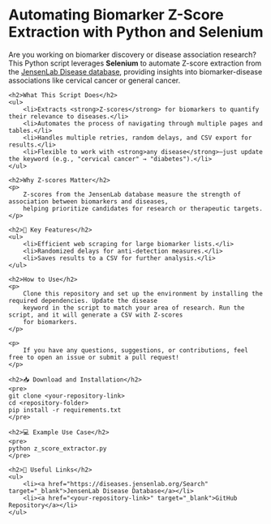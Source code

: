<!DOCTYPE html>
<html lang="en">
<head>
    <meta charset="UTF-8">
    <meta name="viewport" content="width=device-width, initial-scale=1.0">
    <title>Automating Z-Score Extraction</title>
</head>
<body>
    <h1>Automating Biomarker Z-Score Extraction with Python and Selenium</h1>
    <p>
        Are you working on biomarker discovery or disease association research? This Python script leverages 
        <strong>Selenium</strong> to automate Z-score extraction from the 
        <a href="https://diseases.jensenlab.org/Search" target="_blank">JensenLab Disease database</a>, providing insights 
        into biomarker-disease associations like cervical cancer or general cancer.
    </p>

    <h2>What This Script Does</h2>
    <ul>
        <li>Extracts <strong>Z-scores</strong> for biomarkers to quantify their relevance to diseases.</li>
        <li>Automates the process of navigating through multiple pages and tables.</li>
        <li>Handles multiple retries, random delays, and CSV export for results.</li>
        <li>Flexible to work with <strong>any disease</strong>—just update the keyword (e.g., "cervical cancer" → "diabetes").</li>
    </ul>

    <h2>Why Z-scores Matter</h2>
    <p>
        Z-scores from the JensenLab database measure the strength of association between biomarkers and diseases, 
        helping prioritize candidates for research or therapeutic targets.
    </p>

    <h2>📂 Key Features</h2>
    <ul>
        <li>Efficient web scraping for large biomarker lists.</li>
        <li>Randomized delays for anti-detection measures.</li>
        <li>Saves results to a CSV for further analysis.</li>
    </ul>

    <h2>How to Use</h2>
    <p>
        Clone this repository and set up the environment by installing the required dependencies. Update the disease 
        keyword in the script to match your area of research. Run the script, and it will generate a CSV with Z-scores 
        for biomarkers.
    </p>

    <p>
        If you have any questions, suggestions, or contributions, feel free to open an issue or submit a pull request!
    </p>

    <h2>📥 Download and Installation</h2>
    <pre>
    git clone <your-repository-link>
    cd <repository-folder>
    pip install -r requirements.txt
    </pre>

    <h2>💻 Example Use Case</h2>
    <pre>
    python z_score_extractor.py
    </pre>

    <h2>🔗 Useful Links</h2>
    <ul>
        <li><a href="https://diseases.jensenlab.org/Search" target="_blank">JensenLab Disease Database</a></li>
        <li><a href="<your-repository-link>" target="_blank">GitHub Repository</a></li>
    </ul>
</body>
</html>

